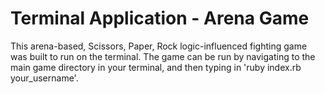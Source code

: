 # Terminal Application - Arena Game
This arena-based, Scissors, Paper, Rock logic-influenced fighting game was built to run on the terminal. The game can be run by navigating to the main game directory in your terminal, and then typing in 'ruby index.rb your_username'. 